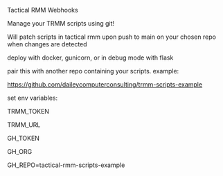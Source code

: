 Tactical RMM Webhooks

Manage your TRMM scripts using git!

Will patch scripts in tactical rmm upon push to main on your chosen repo when changes are detected

deploy with docker, gunicorn, or in debug mode with flask

pair this with another repo containing your scripts. example:

https://github.com/daileycomputerconsulting/trmm-scripts-example

set env variables:

TRMM_TOKEN

TRMM_URL

GH_TOKEN

GH_ORG

GH_REPO=tactical-rmm-scripts-example
